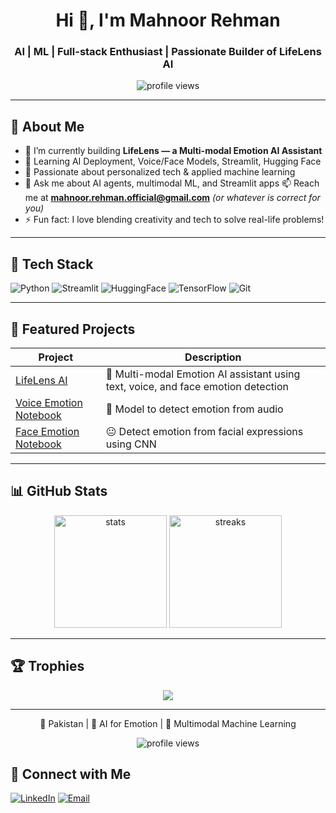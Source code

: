 

<h1 align="center">Hi 👋, I'm Mahnoor Rehman</h1>
<h3 align="center">AI | ML | Full-stack Enthusiast | Passionate Builder of LifeLens AI</h3>

<p align="center">
  <img src="https://komarev.com/ghpvc/?username=Mahnoor402-beep&label=Profile%20views&color=0e75b6&style=flat" alt="profile views" />
</p>

---

## 🌟 About Me
- 🔭 I’m currently building **LifeLens — a Multi-modal Emotion AI Assistant**
- 🧠 Learning AI Deployment, Voice/Face Models, Streamlit, Hugging Face
- 🌱 Passionate about personalized tech & applied machine learning
- 💬 Ask me about AI agents, multimodal ML, and Streamlit apps
📫 Reach me at **mahnoor.rehman.official@gmail.com** *(or whatever is correct for you)*
- ⚡ Fun fact: I love blending creativity and tech to solve real-life problems!

---

## 🚀 Tech Stack

![Python](https://img.shields.io/badge/Python-3670A0?logo=python&logoColor=white&style=for-the-badge)
![Streamlit](https://img.shields.io/badge/Streamlit-FF4B4B?logo=streamlit&logoColor=white&style=for-the-badge)
![HuggingFace](https://img.shields.io/badge/HuggingFace-%23FFB636?logo=huggingface&logoColor=black&style=for-the-badge)
![TensorFlow](https://img.shields.io/badge/TensorFlow-FF6F00?logo=tensorflow&logoColor=white&style=for-the-badge)
![Git](https://img.shields.io/badge/Git-F05032?logo=git&logoColor=white&style=for-the-badge)

---

## 📌 Featured Projects

| Project | Description |
|--------|-------------|
| [LifeLens AI](https://github.com/MahnoorRehman11/lifelens-ai) | 🎯 Multi-modal Emotion AI assistant using text, voice, and face emotion detection |
| [Voice Emotion Notebook](https://github.com/Mahnoor402-beep/VoiceEmotion) | 🎤 Model to detect emotion from audio |
| [Face Emotion Notebook](https://github.com/Mahnoor402-beep/FaceEmotion) | 😐 Detect emotion from facial expressions using CNN |

---

## 📊 GitHub Stats

<p align="center">
  <img src="https://github-readme-stats.vercel.app/api?username=Mahnoor402-beep&show_icons=true&theme=radical" alt="stats" height="180"/>
  <img src="https://github-readme-streak-stats.herokuapp.com/?user=Mahnoor402-beep&theme=radical" alt="streaks" height="180"/>
</p>

---

## 🏆 Trophies

<p align="center">
  <img src="https://github-profile-trophy.vercel.app/?username=Mahnoor402-beep&theme=algolia&no-bg=true&no-frame=true" />
</p>

---
<p align="center">
📍 Pakistan | 🤖 AI for Emotion | 🎯 Multimodal Machine Learning  
</p>
<p align="center">
  <img src="https://komarev.com/ghpvc/?username=Mahnoor402-beep&label=Profile%20views&color=brightgreen&style=flat" alt="profile views" />
</p>


## 🔗 Connect with Me

[![LinkedIn](https://img.shields.io/badge/-LinkedIn-blue?style=for-the-badge&logo=Linkedin&logoColor=white)](https://www.linkedin.com/in/mahnoor-rehman-abbasi/)
[![Email](https://img.shields.io/badge/-Email-red?style=for-the-badge&logo=gmail&logoColor=white)](mailto:mahnoor.rehman.official@gmail.com)
